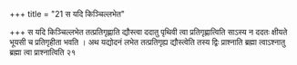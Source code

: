 +++
title = "21 स यदि किञ्चिल्लभेत"

+++
स यदि किञ्चिल्लभेत तत्प्रतिगृह्णाति द्यौस्त्वा ददातु पृथिवी त्वा प्रतिगृह्णात्विति साऽस्य न ददतः क्षीयते भूयसी च प्रतिगृहीता भवति । अथ यद्योदनं लभेत तत्प्रतिगृह्य द्यौस्त्वेति तस्य द्विः प्राश्नाति ब्रह्मा त्वाऽश्नातु ब्रह्मा त्वा प्राश्नात्विति २१